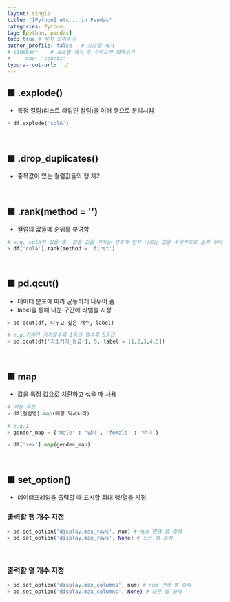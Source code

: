```yaml
---
layout: single
title: "[Python] etc... in Pandas"
categories: Python
tag: [python, pandas]
toc: true # 목차 보여주기
author_profile: false   # 프로필 제거
# sidebar:    # 프로필 제거 후 사이드바 보여주기
#     nav: "counts"
typora-root-url: ../
---
```


## ■ .explode()
- 특정 컬럼(리스트 타입인 컬럼)을 여러 행으로 분리시킴

```py
> df.explode('colA')
```

<br>

## ■ .drop_duplicates()
- 중복값이 있는 컬럼값들의 행 제거

<br>

## ■ .rank(method = '')
- 컬럼의 값들에 순위를 부여함

```py
# e.g. colA의 값들 중, 같은 값을 가지는 경우에 먼저 나오는 값을 우선적으로 순위 부여
> df['colA'].rank(method = 'first')
```


<br>

## ■ pd.qcut()
- 데이터 분포에 따라 균등하게 나누어 줌
- label을 통해 나눈 구간에 라벨을 지정

```py
> pd.qcut(df, 나누고 싶은 개수, label)
```

```py
# e.g.거리가 가까울수록 1등급 멀수록 5등급
> pd.qcut(df['최소거리_등급'], 5, label = [1,2,3,4,5])
```

<br>

## ■ map
- 값을 특정 값으로 치환하고 싶을 때 사용

```py
# 기본 구조
> df[컬럼명].map(매핑 딕셔너리)
```

```py
# e.g.1
> gender_map = {'male' : '남자', 'female' : '여자'}

> df['sex'].map(gender_map)
```

<br>

## ■ set_option()
- 데이터프레임을 출력할 때 표시할 최대 행/열을 지정

### 출력할 행 개수 지정

```py
> pd.set_option('display.max_rows', num) # num 만큼 행 출력
> pd.set_option('display.max_rows', None) # 모든 행 출력
```

<br>

### 출력할 열 개수 지정

```py
> pd.set_option('display.max_columns', num) # num 만큼 열 출력
> pd.set_option('display.max_columns', None) # 모든 열 출력
```
